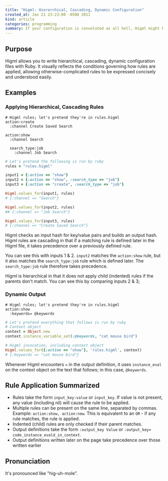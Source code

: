 ```yaml
---
title: "Higml: Hierarchical, Cascading, Dynamic Configuration"
created_at: Jan 21 23:23:00 -0500 2011
kind: article
categories: programming
summary: If your configuration is convoluted as all hell, Higml might be for you. Also, this is my first attempt at writing first-class documentation.
---
```


## Purpose

Higml allows you to write hierarchical, cascading, dynamic configuration files with Ruby. It visually reflects the conditions governing how rules are applied, allowing otherwise-complicated rules to be expressed concisely and understood easily.

## Examples

### Applying Hierarchical, Cascading Rules

```
# Higml rules; let's pretend they're in rules.higml
action:create
  :channel Create Saved Search
  
action:show
  :channel Search
  
  search_type:job
    :channel Job Search
```

```ruby
# Let's pretend the following is run by ruby
rules = "rules.higml"

input1 = {:action => "show"}
input2 = {:action => "show", :search_type => "job"}
input3 = {:action => "create", :search_type => "job"}

Higml.values_for(input1, rules)
# {:channel => "Search"}

Higml.values_for(input2, rules)
## {:channel => "Job Search"}

Higml.values_for(input3, rules)
# {:channel => "Create Saved Search"}
```

Higml checks an input hash for key/value pairs and builds an output
hash. Higml rules are cascading in that if a matching rule is defined
later in the Higml file, it takes precedence over a previously defined
rule.

You can see this with inputs 1 &amp; 2. `input2` matches the
`action:show` rule, but it also matches the `search_type:job` rule
which is defined later. The `search_type:job` rule therefore takes
precedence.

Higml is hierarchical in that it does not apply child (indented) rules if the parents don't match. You can see this by comparing inputs 2 &amp; 3;

### Dynamic Output

```
# Higml rules; let's pretend they're in rules.higml
action:show
  :keywords= @keywords
```

```ruby
# Let's pretend everything that follows is run by ruby
# Context object
context = Object.new
context.instance_variable_set(:@keywords, "cat mouse bird")

# Higml invocation, including context object
Higml.values_for({:action => "show"}, 'rules.higml', context)
# {:keywords => "cat mouse bird"}
```

Whenever Higml encounters `=` in the output definition, it uses `instance_eval` on the context object on the text that follows; in this case, `@keywords`.

## Rule Application Summarized

* Rules take the form `input_key:value` or `input_key`. If value is
  not present, any value (including nil) will cause the rule to be
  applied.
* Multiple rules can be present on the same line, separated by
  commas. Example: `action:show, action:new`. This is equivalent to an
  `OR` - if any rule matches, the rule is applied.
* Indented (child) rules are only checked if their parent matches.
* Output definitions take the form `:output_key Value` or `:output_key= code_instance_evald_in_context`.
* Output definitions written later on the page take precedence over
  those written earlier

## Pronunciation

It's pronounced like "hig-uh-mole".
